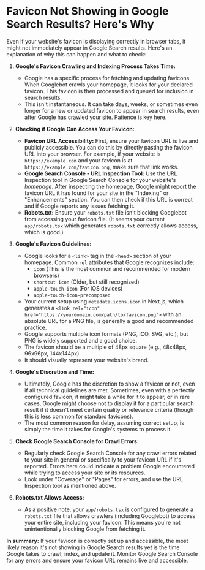 # Favicon Not Showing in Google Search Results? Here's Why

Even if your website's favicon is displaying correctly in browser tabs, it might not immediately appear in Google Search results. Here's an explanation of why this can happen and what to check:

1.  **Google's Favicon Crawling and Indexing Process Takes Time:**
    *   Google has a specific process for fetching and updating favicons. When Googlebot crawls your homepage, it looks for your declared favicon. This favicon is then processed and queued for inclusion in search results.
    *   This isn't instantaneous. It can take days, weeks, or sometimes even longer for a new or updated favicon to appear in search results, even after Google has crawled your site. Patience is key here.

2.  **Checking if Google Can Access Your Favicon:**
    *   **Favicon URL Accessibility:** First, ensure your favicon URL is live and publicly accessible. You can do this by directly pasting the favicon URL into your browser. For example, if your website is `https://example.com` and your favicon is at `https://example.com/favicon.png`, make sure that link works.
    *   **Google Search Console - URL Inspection Tool:** Use the URL Inspection tool in Google Search Console for your website's *homepage*. After inspecting the homepage, Google might report the favicon URL it has found for your site in the "Indexing" or "Enhancements" section. You can then check if this URL is correct and if Google reports any issues fetching it.
    *   **Robots.txt:** Ensure your `robots.txt` file isn't blocking Googlebot from accessing your favicon file. (It seems your current `app/robots.tsx` which generates `robots.txt` correctly allows access, which is good.)

3.  **Google's Favicon Guidelines:**
    *   Google looks for a `<link>` tag in the `<head>` section of your homepage. Common `rel` attributes that Google recognizes include:
        *   `icon` (This is the most common and recommended for modern browsers)
        *   `shortcut icon` (Older, but still recognized)
        *   `apple-touch-icon` (For iOS devices)
        *   `apple-touch-icon-precomposed`
    *   Your current setup using `metadata.icons.icon` in Next.js, which generates a `<link rel="icon" href="https://yourdomain.com/path/to/favicon.png">` with an absolute URL for a PNG file, is generally a good and recommended practice.
    *   Google supports multiple icon formats (PNG, ICO, SVG, etc.), but PNG is widely supported and a good choice.
    *   The favicon should be a multiple of 48px square (e.g., 48x48px, 96x96px, 144x144px).
    *   It should visually represent your website's brand.

4.  **Google's Discretion and Time:**
    *   Ultimately, Google has the discretion to show a favicon or not, even if all technical guidelines are met. Sometimes, even with a perfectly configured favicon, it might take a while for it to appear, or in rare cases, Google might choose not to display it for a particular search result if it doesn't meet certain quality or relevance criteria (though this is less common for standard favicons).
    *   The most common reason for delay, assuming correct setup, is simply the time it takes for Google's systems to process it.

5.  **Check Google Search Console for Crawl Errors:**
    *   Regularly check Google Search Console for any crawl errors related to your site in general or specifically to your favicon URL if it's reported. Errors here could indicate a problem Google encountered while trying to access your site or its resources.
    *   Look under "Coverage" or "Pages" for errors, and use the URL Inspection tool as mentioned above.

6.  **Robots.txt Allows Access:**
    *   As a positive note, your `app/robots.tsx` is configured to generate a `robots.txt` file that allows crawlers (including Googlebot) to access your entire site, including your favicon. This means you're not unintentionally blocking Google from fetching it.

**In summary:** If your favicon is correctly set up and accessible, the most likely reason it's not showing in Google Search results yet is the time Google takes to crawl, index, and update it. Monitor Google Search Console for any errors and ensure your favicon URL remains live and accessible.
